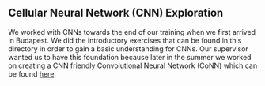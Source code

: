 ## Cellular Neural Network (CNN) Exploration

We worked with CNNs towards the end of our training when we first arrived in Budapest. We did the introductory exercises that can be found in this directory in order to gain a basic understanding for CNNs. Our supervisor wanted us to have this foundation because later in the summer we worked on creating a CNN friendly Convolutional Neural Network (CoNN) which can be found [here].

[here]: https://github.com/slancas1/budapest_research/tree/master/CNN_friendly_CoNN
